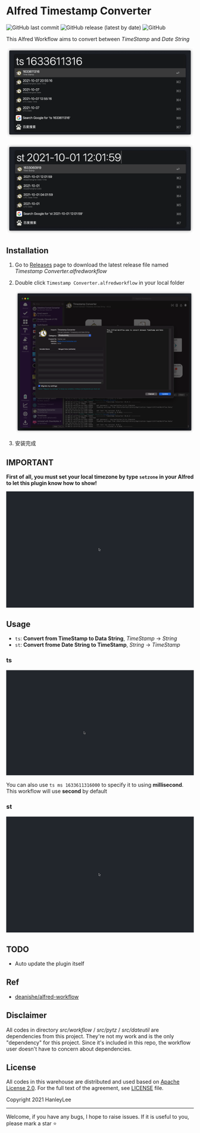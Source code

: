 # Alfred Timestamp Converter

![GitHub last commit](https://img.shields.io/github/last-commit/hanleylee/alfred-timestamp-converter-workflow)
![GitHub release (latest by date)](https://img.shields.io/github/v/release/hanleylee/alfred-timestamp-converter-workflow)
![GitHub](https://img.shields.io/github/license/hanleylee/alfred-timestamp-converter-workflow)

This Alfred Workflow aims to convert between *TimeStamp* and *Date String*

![himg](resource/ts.png)

![himg](resource/st.png)

## Installation

1. Go to [Releases](https://github.com/HanleyLee/alfred-timestamp-converter-workflow/releases) page to download the latest release file named
   *Timestamp Converter.alfredworkflow*
2. Double click `Timestamp Converter.alfredworkflow` in your local folder

    ![import](resource/import.png)

3. 安装完成

## IMPORTANT

**First of all, you must set your local timezone by type `setzone` in your Alfred to let this plugin know how to show!**

![setzone_video](resource/set_zone.gif)

## Usage

- `ts`: **Convert from TimeStamp to Data String**, *TimeStamp* -> *String*
- `st`: **Convert frome Date String to TimeStamp**, *String* -> *TimeStamp*

### ts

![ts_video](./resource/ts.gif)

You can also use `ts ms 1633611316000` to specify it to using **millisecond**. This workflow will use **second** by default

### st

![st_video](resource/set_zone.gif)

## TODO

- Auto update the plugin itself

## Ref

- [deanishe/alfred-workflow](https://github.com/deanishe/alfred-workflow)

## Disclaimer

All codes in directory *src/workflow* / *src/pytz* / *src/dateutil* are dependencies from this project. They're not my work and is the only
"dependency" for this project. Since it's included in this repo, the workflow user doesn't have to concern about dependencies.

## License

All codes in this warehouse are distributed and used based on [Apache License 2.0](http://www.apache.org/licenses/LICENSE-2.0). For the full text of
the agreement, see [LICENSE](https://github.com/HanleyLee/Handy/blob/main/LICENSE) file.

Copyright 2021 HanleyLee

---

Welcome, if you have any bugs, I hope to raise issues. If it is useful to you, please mark a star ⭐️

